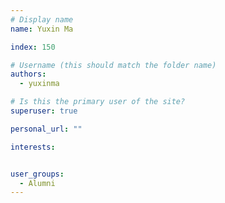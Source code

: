 ```yaml
---
# Display name
name: Yuxin Ma

index: 150

# Username (this should match the folder name)
authors:
  - yuxinma

# Is this the primary user of the site?
superuser: true

personal_url: ""

interests:


user_groups:
  - Alumni
---
```

